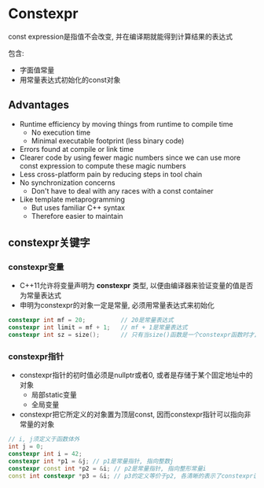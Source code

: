 # Constexpr
const expression是指值不会改变, 并在编译期就能得到计算结果的表达式

包含:
* 字面值常量
* 用常量表达式初始化的const对象

## Advantages
* Runtime efficiency by moving things from runtime to compile time
    - No execution time
    - Minimal executable footprint (less binary code)
* Errors found at compile or link time
* Clearer code by using fewer magic numbers since we can use more const expression to compute these magic numbers
* Less cross-platform pain by reducing steps in tool chain
* No synchronization concerns
    - Don't have to deal with any races with a const container
* Like template metaprogramming
    - But uses familiar C++ syntax
    - Therefore easier to maintain

## constexpr关键字

### constexpr变量
* C++11允许将变量声明为 **constexpr** 类型, 以便由编译器来验证变量的值是否为常量表达式
* 申明为constexpr的对象一定是常量, 必须用常量表达式来初始化
```cpp
constexpr int mf = 20;          // 20是常量表达式
constexpr int limit = mf + 1;   // mf + 1是常量表达式
constexpr int sz = size();      // 只有当size()函数是一个constexpr函数时才正确
```

### constexpr指针
* constexpr指针的初时值必须是nullptr或者0, 或者是存储于某个固定地址中的对象
    - 局部static变量
    - 全局变量
* constexpr把它所定义的对象置为顶层const, 因而constexpr指针可以指向非常量的对象
```cpp
// i, j须定义于函数体外
int j = 0;
constexpr int i = 42;
constexpr int *p1 = &j; // p1是常量指针, 指向整数j
constexpr const int *p2 = &i; // p2是常量指针, 指向整形常量i
const int constexpr *p3 = &i; // p3的定义等价于p2, 各清晰的表示了constexpr设置的是顶层const
```
